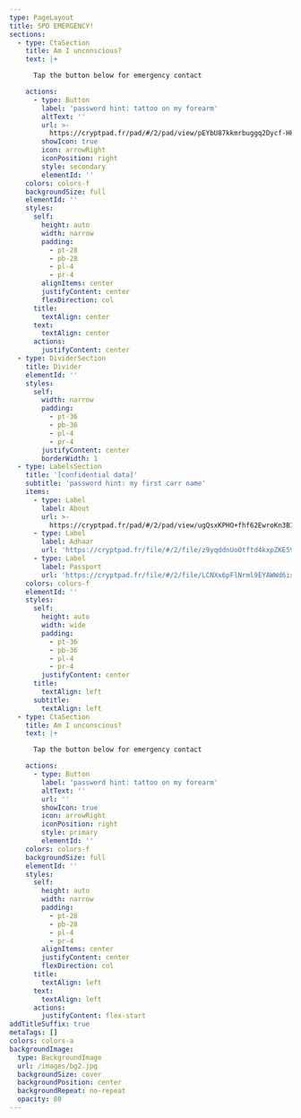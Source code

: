 ```yaml
---
type: PageLayout
title: SPD EMERGENCY!
sections:
  - type: CtaSection
    title: Am I unconscious?
    text: |+

      Tap the button below for emergency contact

    actions:
      - type: Button
        label: 'password hint: tattoo on my forearm'
        altText: ''
        url: >-
          https://cryptpad.fr/pad/#/2/pad/view/pEYbU87kkmrbuggq2Dycf-HPUIwn6znthgznle+2zdc/p/
        showIcon: true
        icon: arrowRight
        iconPosition: right
        style: secondary
        elementId: ''
    colors: colors-f
    backgroundSize: full
    elementId: ''
    styles:
      self:
        height: auto
        width: narrow
        padding:
          - pt-28
          - pb-28
          - pl-4
          - pr-4
        alignItems: center
        justifyContent: center
        flexDirection: col
      title:
        textAlign: center
      text:
        textAlign: center
      actions:
        justifyContent: center
  - type: DividerSection
    title: Divider
    elementId: ''
    styles:
      self:
        width: narrow
        padding:
          - pt-36
          - pb-36
          - pl-4
          - pr-4
        justifyContent: center
        borderWidth: 1
  - type: LabelsSection
    title: '[confidential data]'
    subtitle: 'password hint: my first carr name'
    items:
      - type: Label
        label: About
        url: >-
          https://cryptpad.fr/pad/#/2/pad/view/ugQsxKPHO+fhf62EwroKn3B1fn3VQlHBwMUdgzsHfsU/p/
      - type: Label
        label: Adhaar
        url: 'https://cryptpad.fr/file/#/2/file/z9yqddnUoOtftd4kxpZKE59-/p/'
      - type: Label
        label: Passport
        url: 'https://cryptpad.fr/file/#/2/file/LCNXx6pFlNrml9EYAWWd6ixn/p/'
    colors: colors-f
    elementId: ''
    styles:
      self:
        height: auto
        width: wide
        padding:
          - pt-36
          - pb-36
          - pl-4
          - pr-4
        justifyContent: center
      title:
        textAlign: left
      subtitle:
        textAlign: left
  - type: CtaSection
    title: Am I unconscious?
    text: |+

      Tap the button below for emergency contact

    actions:
      - type: Button
        label: 'password hint: tattoo on my forearm'
        altText: ''
        url: ''
        showIcon: true
        icon: arrowRight
        iconPosition: right
        style: primary
        elementId: ''
    colors: colors-f
    backgroundSize: full
    elementId: ''
    styles:
      self:
        height: auto
        width: narrow
        padding:
          - pt-28
          - pb-28
          - pl-4
          - pr-4
        alignItems: center
        justifyContent: center
        flexDirection: col
      title:
        textAlign: left
      text:
        textAlign: left
      actions:
        justifyContent: flex-start
addTitleSuffix: true
metaTags: []
colors: colors-a
backgroundImage:
  type: BackgroundImage
  url: /images/bg2.jpg
  backgroundSize: cover
  backgroundPosition: center
  backgroundRepeat: no-repeat
  opacity: 80
---
```

